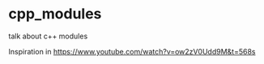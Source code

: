 # cpp_modules
 talk about c++ modules

Inspiration in https://www.youtube.com/watch?v=ow2zV0Udd9M&t=568s
